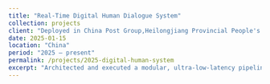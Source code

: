 ```yaml
---
title: "Real-Time Digital Human Dialogue System"
collection: projects
client: "Deployed in China Post Group,Heilongjiang Provincial People's Court"
date: 2025-01-15
location: "China"
period: "2025 – present"
permalink: /projects/2025-digital-human-system
excerpt: "Architected and executed a modular, ultra-low-latency pipeline for avatar rendering and full-duplex A/V via WebRTC, implementing an asyncio-based streaming stack that reliably sustains 30 fps video and 16 kHz audio for a tight perception-action loop. The system has been demonstrated and deployed at the China Post Group. It is a lab-to-field translation that showcases uncommon ability to turn research into robust, production-grade systems."
---
```


